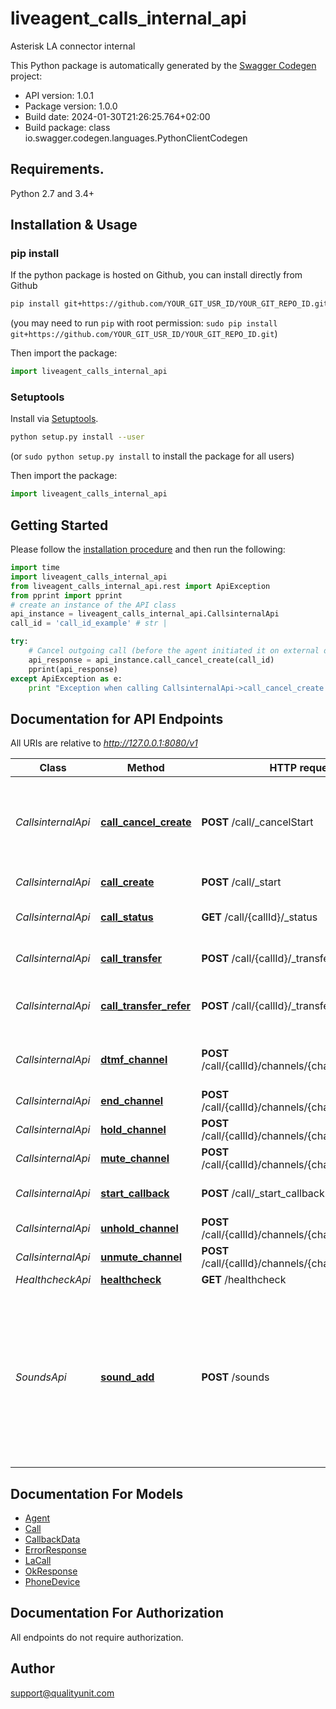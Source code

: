 # liveagent_calls_internal_api
Asterisk LA connector internal

This Python package is automatically generated by the [Swagger Codegen](https://github.com/swagger-api/swagger-codegen) project:

- API version: 1.0.1
- Package version: 1.0.0
- Build date: 2024-01-30T21:26:25.764+02:00
- Build package: class io.swagger.codegen.languages.PythonClientCodegen

## Requirements.

Python 2.7 and 3.4+

## Installation & Usage
### pip install

If the python package is hosted on Github, you can install directly from Github

```sh
pip install git+https://github.com/YOUR_GIT_USR_ID/YOUR_GIT_REPO_ID.git
```
(you may need to run `pip` with root permission: `sudo pip install git+https://github.com/YOUR_GIT_USR_ID/YOUR_GIT_REPO_ID.git`)

Then import the package:
```python
import liveagent_calls_internal_api 
```

### Setuptools

Install via [Setuptools](http://pypi.python.org/pypi/setuptools).

```sh
python setup.py install --user
```
(or `sudo python setup.py install` to install the package for all users)

Then import the package:
```python
import liveagent_calls_internal_api
```

## Getting Started

Please follow the [installation procedure](#installation--usage) and then run the following:

```python
import time
import liveagent_calls_internal_api
from liveagent_calls_internal_api.rest import ApiException
from pprint import pprint
# create an instance of the API class
api_instance = liveagent_calls_internal_api.CallsinternalApi
call_id = 'call_id_example' # str | 

try:
    # Cancel outgoing call (before the agent initiated it on external device)
    api_response = api_instance.call_cancel_create(call_id)
    pprint(api_response)
except ApiException as e:
    print "Exception when calling CallsinternalApi->call_cancel_create: %s\n" % e

```

## Documentation for API Endpoints

All URIs are relative to *http://127.0.0.1:8080/v1*

Class | Method | HTTP request | Description
------------ | ------------- | ------------- | -------------
*CallsinternalApi* | [**call_cancel_create**](docs/CallsinternalApi.md#call_cancel_create) | **POST** /call/_cancelStart | Cancel outgoing call (before the agent initiated it on external device)
*CallsinternalApi* | [**call_create**](docs/CallsinternalApi.md#call_create) | **POST** /call/_start | Originate new call
*CallsinternalApi* | [**call_status**](docs/CallsinternalApi.md#call_status) | **GET** /call/{callId}/_status | Return the status of call
*CallsinternalApi* | [**call_transfer**](docs/CallsinternalApi.md#call_transfer) | **POST** /call/{callId}/_transfer | Transfer call to different number
*CallsinternalApi* | [**call_transfer_refer**](docs/CallsinternalApi.md#call_transfer_refer) | **POST** /call/{callId}/_transfer_refer | Transfer call to different number by refer
*CallsinternalApi* | [**dtmf_channel**](docs/CallsinternalApi.md#dtmf_channel) | **POST** /call/{callId}/channels/{channelId}/_dtmf | Send provided DTMF to channel
*CallsinternalApi* | [**end_channel**](docs/CallsinternalApi.md#end_channel) | **POST** /call/{callId}/channels/{channelId}/_end | End channel
*CallsinternalApi* | [**hold_channel**](docs/CallsinternalApi.md#hold_channel) | **POST** /call/{callId}/channels/{channelId}/_hold | Hold channel
*CallsinternalApi* | [**mute_channel**](docs/CallsinternalApi.md#mute_channel) | **POST** /call/{callId}/channels/{channelId}/_mute | Mute channel
*CallsinternalApi* | [**start_callback**](docs/CallsinternalApi.md#start_callback) | **POST** /call/_start_callback | Start to process callback call
*CallsinternalApi* | [**unhold_channel**](docs/CallsinternalApi.md#unhold_channel) | **POST** /call/{callId}/channels/{channelId}/_unhold | Unhold channel
*CallsinternalApi* | [**unmute_channel**](docs/CallsinternalApi.md#unmute_channel) | **POST** /call/{callId}/channels/{channelId}/_unmute | Unmute channel
*HealthcheckApi* | [**healthcheck**](docs/HealthcheckApi.md#healthcheck) | **GET** /healthcheck | Healthcheck
*SoundsApi* | [**sound_add**](docs/SoundsApi.md#sound_add) | **POST** /sounds | Uploads new sound. This is used mainly for checking if sound has correct format. Sounds used in IVR are lazy converted when needed.


## Documentation For Models

 - [Agent](docs/Agent.md)
 - [Call](docs/Call.md)
 - [CallbackData](docs/CallbackData.md)
 - [ErrorResponse](docs/ErrorResponse.md)
 - [LaCall](docs/LaCall.md)
 - [OkResponse](docs/OkResponse.md)
 - [PhoneDevice](docs/PhoneDevice.md)


## Documentation For Authorization

 All endpoints do not require authorization.


## Author

support@qualityunit.com

